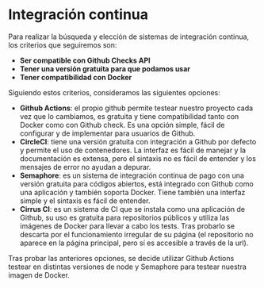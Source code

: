# Integración continua

Para realizar la búsqueda y elección de sistemas de integración continua, los criterios que seguiremos son:
- **Ser compatible con Github Checks API**
- **Tener una versión gratuita para que podamos usar**
- **Tener compatibilidad con Docker**

Siguiendo estos criterios, consideramos las siguientes opciones:
- **Github Actions**: el propio github permite testear nuestro proyecto cada vez que lo cambiamos, es gratuita y tiene compatibilidad tanto con Docker como con Github check. Es una opción simple, fácil de configurar y de implementar para usuarios de Github.
- **CircleCI**: tiene una versión gratuita con integración a Github por defecto y permite el uso de contenedores. La interfaz es fácil de manejar y la documentación es extensa, pero el sintaxis no es fácil de entender y los mensajes de error no ayudan a depurar.
- **Semaphore**: es un sistema de integración continua de pago con una versión gratuita para códigos abiertos, está integrado con Github como una aplicación y también soporta Docker. Tiene también una interfaz simple y el sintaxis es fácil de entender.
- **Cirrus CI**: es un sistema de CI que se instala como una aplicación de Github, su uso es gratuita para repositorios públicos y utiliza las imágenes de Docker para llevar a cabo los tests. Tras probarlo se descarta por el funcionamiento irregular de su página (el repositorio no aparece en la página principal, pero sí es accesible a través de la url).

Tras probar las anteriores opciones, se decide utilizar Github Actions testear en distintas versiones de node y Semaphore para testear nuestra imagen de Docker.
